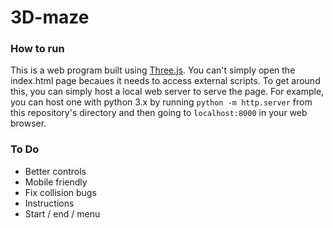 # 3D-maze

### How to run
This is a web program built using [Three.js](https://threejs.org/). You can't simply open the index.html page becaues it needs to access external scripts. To get around this, you can simply host a local web server to serve the page. For example, you can host one with python 3.x by running `python -m http.server` from this repository's directory and then going to `localhost:8000` in your web browser.
 
### To Do
* Better controls
* Mobile friendly
* Fix collision bugs
* Instructions
* Start / end / menu
